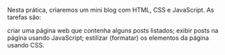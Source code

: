Nesta prática, criaremos um mini blog com HTML, CSS e JavaScript. As tarefas são:

criar uma página web que contenha alguns posts listados;
exibir posts na página usando JavaScript; estilizar (formatar) os elementos da página usando CSS.